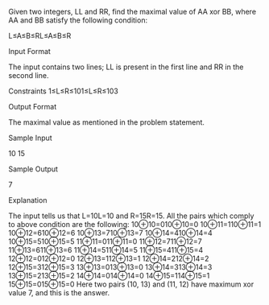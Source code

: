 Given two integers, LL and RR, find the maximal value of AA xor BB, where AA and BB satisfy the following condition:

L≤A≤B≤RL≤A≤B≤R

Input Format

The input contains two lines; LL is present in the first line and RR in the second line.

Constraints
1≤L≤R≤101≤L≤R≤103

Output Format

The maximal value as mentioned in the problem statement.

Sample Input

10
15

Sample Output

7

Explanation

The input tells us that L=10L=10 and R=15R=15. All the pairs which comply to above condition are the following:
10⊕10=010⊕10=0
10⊕11=110⊕11=1
10⊕12=610⊕12=6
10⊕13=710⊕13=7
10⊕14=410⊕14=4
10⊕15=510⊕15=5
11⊕11=011⊕11=0
11⊕12=711⊕12=7
11⊕13=611⊕13=6
11⊕14=511⊕14=5
11⊕15=411⊕15=4
12⊕12=012⊕12=0
12⊕13=112⊕13=1
12⊕14=212⊕14=2
12⊕15=312⊕15=3
13⊕13=013⊕13=0
13⊕14=313⊕14=3
13⊕15=213⊕15=2
14⊕14=014⊕14=0
14⊕15=114⊕15=1
15⊕15=015⊕15=0
Here two pairs (10, 13) and (11, 12) have maximum xor value 7, and this is the answer. 
